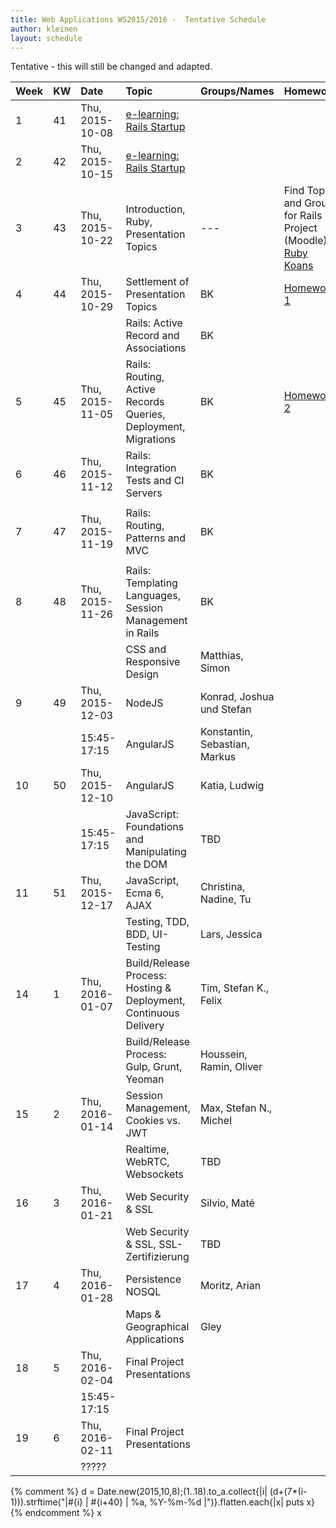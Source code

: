 ```yaml
---
title: Web Applications WS2015/2016 -  Tentative Schedule
author: kleinen
layout: schedule
---
```


Tentative - this will still be changed and adapted.


| Week | KW | Date            | Topic                                                             | Groups/Names                  | Homework                                                                                                             |
|:-----|:---|:----------------|:------------------------------------------------------------------|:------------------------------|:---------------------------------------------------------------------------------------------------------------------|
| 1    | 41 | Thu, 2015-10-08 | [e-learning: Rails Startup](../index.html#schedule)               |                               |                                                                                                                      |
| 2    | 42 | Thu, 2015-10-15 | [e-learning: Rails Startup](../index.html#schedule)               |                               |                                                                                                                      |
| 3    | 43 | Thu, 2015-10-22 | Introduction, Ruby, Presentation Topics                           | ---                           | Find Topic and Group for Rails Project (Moodle), [Ruby Koans](https://github.com/htw-imi-wt1wa-ws2015/ruby-learning) |
| 4    | 44 | Thu, 2015-10-29 | Settlement of Presentation Topics                                 | BK                            | [Homework 1](../homework/week1.html)                                                                                 |
|      |    |                 | Rails: Active Record and Associations                             | BK                            |                                                                                                                      |
| 5    | 45 | Thu, 2015-11-05 | Rails: Routing, Active Records Queries, Deployment, Migrations    | BK                            | [Homework 2](../homework/week2.html)                                                                                 |
| 6    | 46 | Thu, 2015-11-12 | Rails: Integration Tests and CI Servers                           | BK                            |                                                                                                                      |
|      |    |                 |                                                                   |                               |                                                                                                                      |
| 7    | 47 | Thu, 2015-11-19 | Rails: Routing, Patterns and  MVC                                 | BK                            |                                                                                                                      |
|      |    |                 |                                                                   |                               |                                                                                                                      |
| 8    | 48 | Thu, 2015-11-26 | Rails: Templating Languages, Session Management in Rails          | BK                            |                                                                                                                      |
|      |    |                 | CSS and Responsive Design                                         | Matthias, Simon               |                                                                                                                      |
| 9    | 49 | Thu, 2015-12-03 | NodeJS                                                            | Konrad, Joshua und Stefan     |                                                                                                                      |
|      |    | 15:45-17:15     | AngularJS                                                         | Konstantin, Sebastian, Markus |                                                                                                                      |
| 10   | 50 | Thu, 2015-12-10 | AngularJS                                                         | Katia, Ludwig                 |                                                                                                                      |
|      |    | 15:45-17:15     | JavaScript: Foundations and Manipulating the DOM                  | TBD                           |                                                                                                                      |
| 11   | 51 | Thu, 2015-12-17 | JavaScript, Ecma 6, AJAX                                          | Christina, Nadine, Tu         |                                                                                                                      |
|      |    |                 | Testing, TDD, BDD, UI-Testing                                     | Lars, Jessica                 |                                                                                                                      |
| 14   | 1  | Thu, 2016-01-07 | Build/Release Process:  Hosting & Deployment, Continuous Delivery | Tim, Stefan K., Felix         |                                                                                                                      |
|      |    |                 | Build/Release Process: Gulp, Grunt, Yeoman                        | Houssein, Ramin, Oliver       |                                                                                                                      |
| 15   | 2  | Thu, 2016-01-14 | Session Management, Cookies vs. JWT                               | Max, Stefan N., Michel        |                                                                                                                      |
|      |    |                 | Realtime, WebRTC, Websockets                                      | TBD                           |                                                                                                                      |
| 16   | 3  | Thu, 2016-01-21 | Web Security & SSL                                                | Silvio, Maté                  |                                                                                                                      |
|      |    |                 | Web Security & SSL, SSL-Zertifizierung                            | TBD                           |                                                                                                                      |
| 17   | 4  | Thu, 2016-01-28 | Persistence NOSQL                                                 | Moritz, Arian                 |                                                                                                                      |
|      |    |                 | Maps & Geographical Applications                                  | Gley                          |                                                                                                                      |
| 18   | 5  | Thu, 2016-02-04 | Final Project Presentations                                       |                               |                                                                                                                      |
|      |    | 15:45-17:15     |                                                                   |                               |                                                                                                                      |
| 19   | 6  | Thu, 2016-02-11 | Final Project Presentations                                       |                               |                                                                                                                      |
|      |    | ?????           |                                                                   |                               |                                                                                                                      |

{% comment %}
d = Date.new(2015,10,8);(1..18).to_a.collect{|i| (d+(7*(i-1))).strftime("|#{i} | #{i+40} | %a, %Y-%m-%d |")}.flatten.each{|x| puts x}
{% endcomment %}
x

